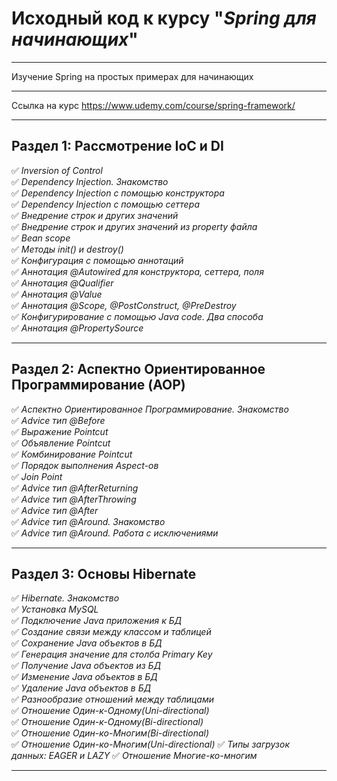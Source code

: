 # Исходный код к курсу "_Spring для начинающих_"
___
Изучение Spring на простых примерах для начинающих
___
Ссылка на курс https://www.udemy.com/course/spring-framework/
___
## Раздел 1: Рассмотрение IoC и DI    

:white_check_mark: _Inversion of Control_    
:white_check_mark: _Dependency Injection. Знакомство_    
:white_check_mark: _Dependency Injection с помощью конструктора_    
:white_check_mark: _Dependency Injection с помощью сеттера_    
:white_check_mark: _Внедрение строк и других значений_    
:white_check_mark: _Внедрение строк и других значений из property файла_    
:white_check_mark: _Bean scope_    
:white_check_mark: _Методы init() и destroy()_    
:white_check_mark: _Конфигурация с помощью аннотаций_    
:white_check_mark: _Аннотация @Autowired для конструктора, сеттера, поля_    
:white_check_mark: _Аннотация @Qualifier_    
:white_check_mark: _Аннотация @Value_    
:white_check_mark: _Аннотация @Scope, @PostConstruct, @PreDestroy_    
:white_check_mark: _Конфигурирование с помощью Java code. Два способа_    
:white_check_mark: _Аннотация @PropertySource_    
___
## Раздел 2: Аспектно Ориентированное Программирование (AOP)

:white_check_mark: _Аспектно Ориентированное Программирование. Знакомство_    
:white_check_mark: _Advice тип @Before_    
:white_check_mark: _Выражение Pointcut_    
:white_check_mark: _Объявление Pointcut_    
:white_check_mark: _Комбинирование Pointcut_    
:white_check_mark: _Порядок выполнения Aspect-ов_    
:white_check_mark: _Join Point_    
:white_check_mark: _Advice тип @AfterReturning_    
:white_check_mark: _Advice тип @AfterThrowing_    
:white_check_mark: _Advice тип @After_    
:white_check_mark: _Advice тип @Around. Знакомство_    
:white_check_mark: _Advice тип @Around. Работа с исключениями_
___
## Раздел 3: Основы Hibernate

:white_check_mark: _Hibernate. Знакомство_    
:white_check_mark: _Установка MySQL_    
:white_check_mark: _Подключение Java приложения к БД_    
:white_check_mark: _Создание связи между классом и таблицей_    
:white_check_mark: _Сохранение Java объектов в БД_    
:white_check_mark: _Генерация значение для столба Primary Key_    
:white_check_mark: _Получение Java объектов из БД_    
:white_check_mark: _Изменение Java объектов в БД_    
:white_check_mark: _Удаление Java объектов в БД_    
:white_check_mark: _Разнообразие отношений между таблицами_    
:white_check_mark: _Отношение Один-к-Одному(Uni-directional)_    
:white_check_mark: _Отношение Один-к-Одному(Bi-directional)_    
:white_check_mark: _Отношение Один-ко-Многим(Bi-directional)_  
:white_check_mark: _Отношение Один-ко-Многим(Uni-directional)_
:white_check_mark: _Типы загрузок данных: EAGER и LAZY_
:white_check_mark: _Отношение Многие-ко-многим_
___
